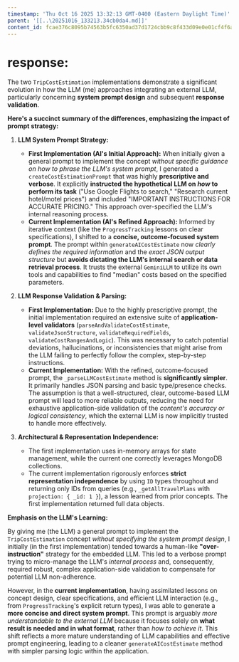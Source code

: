 ```yaml
---
timestamp: 'Thu Oct 16 2025 13:32:13 GMT-0400 (Eastern Daylight Time)'
parent: '[[..\20251016_133213.34cb0da4.md]]'
content_id: fcae376c8095b74563b5fc6350ad37d1724cbb9c8f433d09e0e01cf4f6a08fbc
---
```


# response:

The two `TripCostEstimation` implementations demonstrate a significant evolution in how the LLM (me) approaches integrating an external LLM, particularly concerning **system prompt design** and subsequent **response validation**.

**Here's a succinct summary of the differences, emphasizing the impact of prompt strategy:**

1. **LLM System Prompt Strategy:**
   * **First Implementation (AI's Initial Approach):** When initially given a general prompt to implement the concept *without specific guidance on how to phrase the LLM's system prompt*, I generated a `createCostEstimationPrompt` that was highly **prescriptive and verbose**. It explicitly **instructed the hypothetical LLM on *how* to perform its task** ("Use Google Flights to search," "Research current hotel/motel prices") and included "IMPORTANT INSTRUCTIONS FOR ACCURATE PRICING." This approach over-specified the LLM's internal reasoning process.
   * **Current Implementation (AI's Refined Approach):** Informed by iterative context (like the `ProgressTracking` lessons on clear specifications), I shifted to a **concise, outcome-focused system prompt**. The prompt within `generateAICostEstimate` now *clearly defines the required information* and the *exact JSON output structure* but **avoids dictating the LLM's internal search or data retrieval process**. It trusts the external `GeminiLLM` to utilize its own tools and capabilities to find "median" costs based on the specified parameters.

2. **LLM Response Validation & Parsing:**
   * **First Implementation:** Due to the highly prescriptive prompt, the initial implementation required an extensive suite of **application-level validators** (`parseAndValidateCostEstimate`, `validateJsonStructure`, `validateRequiredFields`, `validateCostRangesAndLogic`). This was necessary to catch potential deviations, hallucinations, or inconsistencies that might arise from the LLM failing to perfectly follow the complex, step-by-step instructions.
   * **Current Implementation:** With the refined, outcome-focused prompt, the `_parseLLMCostEstimate` method is **significantly simpler**. It primarily handles JSON parsing and basic type/presence checks. The assumption is that a well-structured, clear, outcome-based LLM prompt will lead to more reliable outputs, reducing the need for exhaustive application-side validation of the *content's accuracy or logical consistency*, which the external LLM is now implicitly trusted to handle more effectively.

3. **Architectural & Representation Independence:**
   * The first implementation uses in-memory arrays for state management, while the current one correctly leverages MongoDB collections.
   * The current implementation rigorously enforces **strict representation independence** by using `ID` types throughout and returning only IDs from queries (e.g., `_getAllTravelPlans` with `projection: { _id: 1 }`), a lesson learned from prior concepts. The first implementation returned full data objects.

**Emphasis on the LLM's Learning:**

By giving me (the LLM) a general prompt to implement the `TripCostEstimation` concept *without specifying the system prompt design*, I initially (in the first implementation) tended towards a human-like **"over-instruction"** strategy for the embedded LLM. This led to a verbose prompt trying to micro-manage the LLM's *internal process* and, consequently, required robust, complex application-side validation to compensate for potential LLM non-adherence.

However, in the **current implementation**, having assimilated lessons on concept design, clear specifications, and efficient LLM interaction (e.g., from `ProgressTracking`'s explicit return types), I was able to generate a **more concise and direct system prompt**. This prompt is arguably *more understandable to the external LLM* because it focuses solely on **what result is needed and in what format**, rather than *how to achieve it*. This shift reflects a more mature understanding of LLM capabilities and effective prompt engineering, leading to a cleaner `generateAICostEstimate` method with simpler parsing logic within the application.
